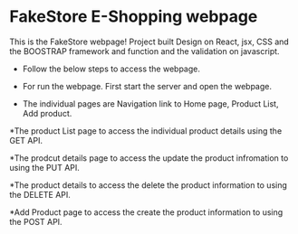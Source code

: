 #  FakeStore E-Shopping webpage

This is the FakeStore webpage! Project built Design on React, jsx, CSS and  the BOOSTRAP framework and function and the validation on javascript.
 
 * Follow the below steps to access the webpage.
* For run the webpage. First start the server and open the webpage.

* The individual pages are Navigation link to Home page, Product List, Add product.

*The product List page to access the individual product details using the GET API.

*The prodcut details page to access the update the product infromation to using the PUT API.

*The product details to access the delete the product information to using the DELETE API.

*Add Product page to access the create the product information to using the POST API.
